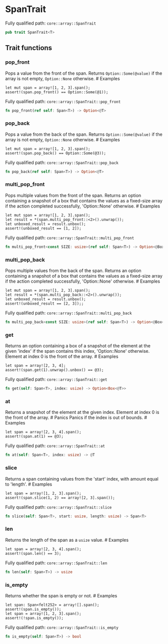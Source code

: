 # SpanTrait

Fully qualified path: `core::array::SpanTrait`

```rust
pub trait SpanTrait<T>
```

## Trait functions

### pop_front

Pops a value from the front of the span. Returns `Option::Some(@value)` if the array is not empty, `Option::None` otherwise.  # Examples
```cairo
let mut span = array![1, 2, 3].span();
assert!(span.pop_front() == Option::Some(@1));
```

Fully qualified path: `core::array::SpanTrait::pop_front`

```rust
fn pop_front(ref self: Span<T>) -> Option<@T>
```


### pop_back

Pops a value from the back of the span. Returns `Option::Some(@value)` if the array is not empty, `Option::None` otherwise.  # Examples
```cairo
let mut span = array![1, 2, 3].span();
assert!(span.pop_back() == Option::Some(@3));
```

Fully qualified path: `core::array::SpanTrait::pop_back`

```rust
fn pop_back(ref self: Span<T>) -> Option<@T>
```


### multi_pop_front

Pops multiple values from the front of the span. Returns an option containing a snapshot of a box that contains the values as a fixed-size array if the action completed successfully, 'Option::None' otherwise.  # Examples
```cairo
let mut span = array![1, 2, 3].span();
let result = *(span.multi_pop_front::<2>().unwrap());
let unboxed_result = result.unbox();
assert!(unboxed_result == [1, 2]);
```

Fully qualified path: `core::array::SpanTrait::multi_pop_front`

```rust
fn multi_pop_front<const SIZE: usize>(ref self: Span<T>) -> Option<@Box<[T; SIZE]>>
```


### multi_pop_back

Pops multiple values from the back of the span. Returns an option containing a snapshot of a box that contains the values as a fixed-size array if the action completed successfully, 'Option::None' otherwise.  # Examples
```cairo
let mut span = array![1, 2, 3].span();
let result = *(span.multi_pop_back::<2>().unwrap());
let unboxed_result = result.unbox();
assert!(unboxed_result == [2, 3]);;
```

Fully qualified path: `core::array::SpanTrait::multi_pop_back`

```rust
fn multi_pop_back<const SIZE: usize>(ref self: Span<T>) -> Option<@Box<[T; SIZE]>>
```


### get

Returns an option containing a box of a snapshot of the element at the given 'index' if the span contains this index, 'Option::None' otherwise.  Element at index 0 is the front of the array.  # Examples
```cairo
let span = array![2, 3, 4];
assert!(span.get(1).unwrap().unbox() == @3);
```

Fully qualified path: `core::array::SpanTrait::get`

```rust
fn get(self: Span<T>, index: usize) -> Option<Box<@T>>
```


### at

Returns a snapshot of the element at the given index.  Element at index 0 is the front of the array.  # Panics  Panics if the index is out of bounds.  # Examples
```cairo
let span = array![2, 3, 4].span();
assert!(span.at(1) == @3);
```

Fully qualified path: `core::array::SpanTrait::at`

```rust
fn at(self: Span<T>, index: usize) -> @T
```


### slice

Returns a span containing values from the 'start' index, with amount equal to 'length'.  # Examples
```cairo
let span = array![1, 2, 3].span();
assert!(span.slice(1, 2) == array![2, 3].span());
```

Fully qualified path: `core::array::SpanTrait::slice`

```rust
fn slice(self: Span<T>, start: usize, length: usize) -> Span<T>
```


### len

Returns the length of the span as a `usize` value.  # Examples
```cairo
let span = array![2, 3, 4].span();
assert!(span.len() == 3);
```

Fully qualified path: `core::array::SpanTrait::len`

```rust
fn len(self: Span<T>) -> usize
```


### is_empty

Returns whether the span is empty or not.  # Examples
```cairo
let span: Span<felt252> = array![].span();
assert!(span.is_empty());
let span = array![1, 2, 3].span();
assert!(!span.is_empty());
```

Fully qualified path: `core::array::SpanTrait::is_empty`

```rust
fn is_empty(self: Span<T>) -> bool
```


